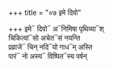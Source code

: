+++
title = "०७ इमे दिवो"

+++
इमे᳓ दिवो᳓ अ᳓निमिषा पृथिव्या᳓श्  
चिकित्वां᳓सो अचेत᳓सं नयन्ति  
प्रव्राजे᳓ चिन् नदि᳓यो गाध᳓म् अस्ति  
पारं᳓ नो अस्य᳓ विष्पित᳓स्य पर्षन्